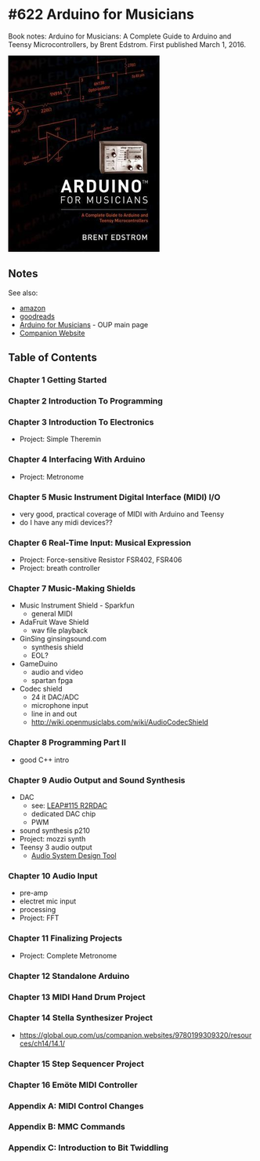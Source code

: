 # #622 Arduino for Musicians

Book notes: Arduino for Musicians: A Complete Guide to Arduino and Teensy Microcontrollers, by Brent Edstrom. First published March 1, 2016.

[![Build](./assets/arduino-for-musicians_build.jpg?raw=true)](https://amzn.to/3XGTaTK)

## Notes

See also:

* [amazon](https://amzn.to/3XGTaTK)
* [goodreads](https://www.goodreads.com/book/show/27161447-arduino-for-musicians)
* [Arduino for Musicians](https://global.oup.com/academic/product/arduino-for-musicians-9780199309320?cc=sg&lang=en&) - OUP main page
* [Companion Website](https://global.oup.com/us/companion.websites/9780199309320/)

## Table of Contents

### Chapter 1 Getting Started

### Chapter 2 Introduction To Programming

### Chapter 3 Introduction To Electronics

* Project: Simple Theremin

### Chapter 4 Interfacing With Arduino

* Project: Metronome

### Chapter 5 Music Instrument Digital Interface (MIDI) I/O

* very good, practical coverage of MIDI with Arduino and Teensy
* do I have any midi devices??

### Chapter 6 Real-Time Input: Musical Expression

* Project: Force-sensitive Resistor FSR402, FSR406
* Project: breath controller

### Chapter 7 Music-Making Shields

* Music Instrument Shield - Sparkfun
    * general MIDI
* AdaFruit Wave Shield
    * wav file playback
* GinSing ginsingsound.com
    * synthesis shield
    * EOL?
* GameDuino
    * audio and video
    * spartan fpga
* Codec shield
    * 24 it DAC/ADC
    * microphone input
    * line in and out
    * <http://wiki.openmusiclabs.com/wiki/AudioCodecShield>

### Chapter 8 Programming Part II

* good C++ intro

### Chapter 9 Audio Output and Sound Synthesis

* DAC
    * see: [LEAP#115 R2RDAC](https://leap.tardate.com/playground/r2rdac/)
    * dedicated DAC chip
    * PWM
* sound synthesis p210
* Project: mozzi synth
* Teensy 3 audio output
    * [Audio System Design Tool](https://www.pjrc.com/teensy/gui/)

### Chapter 10 Audio Input

* pre-amp
* electret mic input
* processing
* Project: FFT

### Chapter 11 Finalizing Projects

* Project: Complete Metronome

### Chapter 12 Standalone Arduino

### Chapter 13 MIDI Hand Drum Project

### Chapter 14 Stella Synthesizer Project

* <https://global.oup.com/us/companion.websites/9780199309320/resources/ch14/14.1/>

### Chapter 15 Step Sequencer Project

### Chapter 16 Emöte MIDI Controller

### Appendix A: MIDI Control Changes

### Appendix B: MMC Commands

### Appendix C: Introduction to Bit Twiddling
